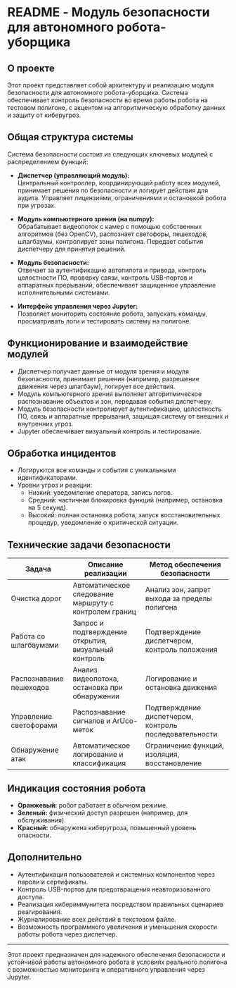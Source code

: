 # README - Модуль безопасности для автономного робота-уборщика

## О проекте  
Этот проект представляет собой архитектуру и реализацию модуля безопасности для автономного робота-уборщика. Система обеспечивает контроль безопасности во время работы робота на тестовом полигоне, с акцентом на алгоритмическую обработку данных и защиту от киберугроз.

## Общая структура системы  
Система безопасности состоит из следующих ключевых модулей с распределением функций:  

- **Диспетчер (управляющий модуль):**  
  Центральный контроллер, координирующий работу всех модулей, принимает решения по безопасности и логирует действия для аудита. Управляет лицензиями, ограничениями и остановкой робота при угрозах.  

- **Модуль компьютерного зрения (на numpy):**  
  Обрабатывает видеопоток с камер с помощью собственных алгоритмов (без OpenCV), распознает светофоры, пешеходов, шлагбаумы, контролирует зоны полигона. Передает события диспетчеру для принятия решений.  

- **Модуль безопасности:**  
  Отвечает за аутентификацию автопилота и привода, контроль целостности ПО, проверку связи, контроль USB-портов и аппаратных прерываний, обеспечивает защищенное управление исполнительными системами.  

- **Интерфейс управления через Jupyter:**  
  Позволяет мониторить состояние робота, запускать команды, просматривать логи и тестировать систему на полигоне.  

## Функционирование и взаимодействие модулей  
- Диспетчер получает данные от модуля зрения и модуля безопасности, принимает решения (например, разрешение движения через шлагбаум), логирует все действия.
- Модуль компьютерного зрения выполняет алгоритмическое распознавание объектов и зон, передавая события диспетчеру.
- Модуль безопасности контролирует аутентификацию, целостность ПО, связь и аппаратные прерывания, защищая систему от внешних и внутренних угроз.
- Jupyter обеспечивает визуальный контроль и тестирование.

## Обработка инцидентов  
- Логируются все команды и события с уникальными идентификаторами.  
- Уровни угроз и реакции:  
  - Низкий: уведомление оператора, запись логов.  
  - Средний: частичная блокировка функций (например, остановка на 5 секунд).  
  - Высокий: полная остановка робота, запуск восстановительных процедур, уведомление о критической ситуации.  

## Технические задачи безопасности

| Задача              | Описание реализации                                     | Метод обеспечения безопасности                  |
|---------------------|---------------------------------------------------------|-------------------------------------------------|
| Очистка дорог       | Автоматическое следование маршруту с контролем границ   | Анализ зон, запрет выхода за пределы полигона   |
| Работа со шлагбаумами | Запрос и подтверждение открытия, визуальный контроль    | Подтверждение диспетчером, контроль положения   |
| Распознавание пешеходов | Анализ видеопотока, остановка при обнаружении         | Логирование и остановка движения                 |
| Управление светофорами | Распознавание сигналов и ArUco-меток                    | Подтверждение диспетчером, контроль последовательности |
| Обнаружение атак    | Автоматическое логирование и классификация               | Ограничение функций, изоляция, восстановление   |

## Индикация состояния робота  
- **Оранжевый:** робот работает в обычном режиме.  
- **Зеленый:** физический доступ разрешен (например, для обслуживания).  
- **Красный:** обнаружена киберугроза, повышенный уровень опасности.

## Дополнительно  
- Аутентификация пользователей и системных компонентов через пароли и сертификаты.  
- Контроль USB-портов для предотвращения неавторизованного доступа.  
- Реализация кибериммунитета посредством правильных сценариев реагирования.  
- Журналирование всех действий в текстовом файле.  
- Возможность программного увеличения и уменьшения скорости работы робота через диспетчер.

***

Этот проект предназначен для надежного обеспечения безопасности и устойчивой работы автономного робота в условиях реального полигона с возможностью мониторинга и оперативного управления через Jupyter.
